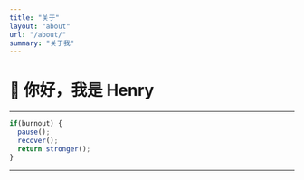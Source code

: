 ```yaml
---
title: "关于"
layout: "about"
url: "/about/"
summary: "关于我"
---
```


# 👋 你好，我是 Henry
---
```javascript
if(burnout) { 
  pause();
  recover();
  return stronger();
}
```
---